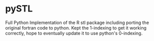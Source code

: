 # pySTL
Full Python Implementation of the R stl package including porting the original fortran code to python. Kept the 1-indexing to get it working correctly, hope to eventually update it to use python's 0-indexing.
